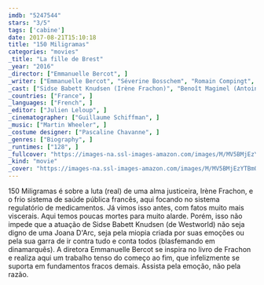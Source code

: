 ```yaml
---
imdb: "5247544"
stars: "3/5"
tags: ['cabine']
date: 2017-08-21T15:10:18
title: "150 Miligramas"
categories: "movies"
_title: "La fille de Brest"
_year: "2016"
_director: ["Emmanuelle Bercot", ]
_writer: ["Emmanuelle Bercot", "Séverine Bosschem", "Romain Compingt", "Irène Frachon", ]
_cast: ["Sidse Babett Knudsen (Irène Frachon)", "Benoît Magimel (Antoine Le Bihan)", "Charlotte Laemmel (Patoche)", "Isabelle de Hertogh (Corinne Zacharria)", "Lara Neumann (Anne Jouan)", "Patrick Ligardes (Bruno Frachon)", "Olivier Pasquier (le Père Noël Arsène Weber)", "Philippe Uchan (Aubert)", "Gustave Kervern (Kermarec)", ]
_countries: ["France", ]
_languages: ["French", ]
_editor: ["Julien Leloup", ]
_cinematographer: ["Guillaume Schiffman", ]
_music: ["Martin Wheeler", ]
_costume designer: ["Pascaline Chavanne", ]
_genres: ["Biography", ]
_runtimes: ["128", ]
_fullcover: "https://images-na.ssl-images-amazon.com/images/M/MV5BMjEzYTBmODUtNDI3MC00MTQxLWJmYjUtODJmZjUwMjVkMmE3XkEyXkFqcGdeQXVyMjQ3NzUxOTM@.jpg"
_kind: "movie"
_cover: "https://images-na.ssl-images-amazon.com/images/M/MV5BMjEzYTBmODUtNDI3MC00MTQxLWJmYjUtODJmZjUwMjVkMmE3XkEyXkFqcGdeQXVyMjQ3NzUxOTM@._V1._SX100_SY133_.jpg"
---
```

150 Miligramas é sobre a luta (real) de uma alma justiceira, Irène Frachon, e o frio sistema de saúde pública francês, aqui focando no sistema regulatório de medicamentos. Já vimos isso antes, com fatos muito mais viscerais. Aqui temos poucas mortes para muito alarde. Porém, isso não impede que a atuação de Sidse Babett Knudsen (de Westworld) não seja digno de uma Joana D'Arc, seja pela miopia criada por suas emoções ou pela sua garra de ir contra tudo e conta todos (blasfemando em dinamarquês). A diretora Emmanuelle Bercot se inspira no livro de Frachon e realiza aqui um trabalho tenso do começo ao fim, que infelizmente se suporta em fundamentos fracos demais. Assista pela emoção, não pela razão.
